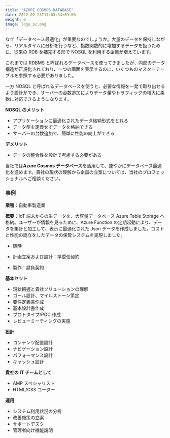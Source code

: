 ```yaml
---
title: "AZURE COSMOS DATABASE"
date: 2022-02-23T17:03:34+09:00
weight: 0
image: logo_pc.png
---
```


なぜ「データベース最適化」が重要なのでしょうか。大量のデータを保持しながら、リアルタイムに分析を行うなど、指数関数的に増加するデータを扱うために、従来の RDB を補完する形で NOSQL を利用する企業が増えています。

これまでは RDBMS と呼ばれるデータベースを使ってきましたが、内部のデータ構造が正規化されており、一つの画面を表示するのに、いくつものマスターテーブルを参照する必要がありました。

一方 NOSQL と呼ばれるデータベースを使うと、必要な情報を一発で取り出せるよう設計ができ、サーバーの台数追加によりデータ量やトラフィックの増大に柔軟に対応できるようになります。

**NOSQL のメリット**

- アプリケーションに最適化されたデータ格納形式をとれる
- データ型を定義せずデータを格納できる
- サーバーの台数追加で、簡単に性能の向上ができる

**デメリット**

- データの整合性を設計で考慮する必要がある

当社では**Azure Cosmos データベース**を活用して、速やかにデータベース最適化を進めます。貴社の現状の理解から企画の立案については、当社のプロフェッショナルへご相談ください。



### 事例

**業種**：自動車製造業

**概要**：IoT 端末からの生データを、大容量データベース Azure Table Storage へ格納。ユーザーが情報を見るために、Azure Function の定期起動により、データを集計と加工して、表示に最適化された Json データを作成しました。コストと性能の両立をしたデータの保管システムを実現しました。





- 随時

  

- 計画立案および設計：準委任契約
- 製作：請負契約



**基本セット**

- 現状把握と貴社ソリューションの理解
- ゴール設計、マイルストーン策定
- 要件定義書作成
- 基本設計書作成
- プロトタイプ/POC 作成
- レビューミーティングの実施

 

**設計**

- コンテンツ配置設計
- ナビゲーション設計
- パフォーマンス設計
- キャッシュ設計

**貴社の IT チームとして**

- AMP スペシャリスト
- HTML/CSS コーダー

**運用**

- システム利用状況の分析
- 改善施策の立案
- サポートデスク
- 管理者向け機能説明